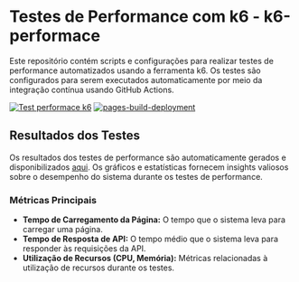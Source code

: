 # Testes de Performance com k6 - k6-performace

Este repositório contém scripts e configurações para realizar testes de performance automatizados usando a ferramenta k6. Os testes são configurados para serem executados automaticamente por meio da integração contínua usando GitHub Actions.

[![Test performace k6](https://github.com/Estima01/k6-performace/actions/workflows/performace_test.yml/badge.svg?branch=main)](https://github.com/Estima01/k6-performace/actions/workflows/performace_test.yml)
[![pages-build-deployment](https://github.com/Estima01/k6-performace/actions/workflows/pages/pages-build-deployment/badge.svg?branch=main&event=page_build)](https://github.com/Estima01/k6-performace/actions/workflows/pages/pages-build-deployment)

## Resultados dos Testes

Os resultados dos testes de performance são automaticamente gerados e disponibilizados [aqui](https://github.com/Estima01/k6-performace/actions/workflows/pages/pages-build-deployment). Os gráficos e estatísticas fornecem insights valiosos sobre o desempenho do sistema durante os testes de performance.

### Métricas Principais

- **Tempo de Carregamento da Página:** O tempo que o sistema leva para carregar uma página.
- **Tempo de Resposta de API:** O tempo médio que o sistema leva para responder às requisições da API.
- **Utilização de Recursos (CPU, Memória):** Métricas relacionadas à utilização de recursos durante os testes.
